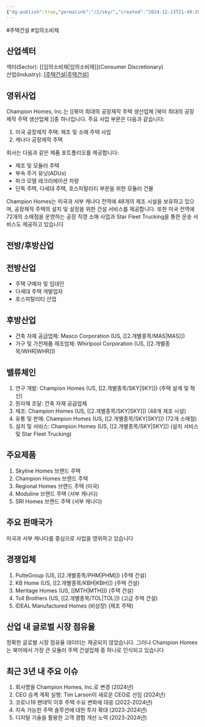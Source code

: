 ```yaml
---
{"dg-publish":true,"permalink":"/2/sky/","created":"2024-12-13T21:49:20.980+09:00","updated":"2025-07-29T21:37:05.189+09:00"}
---
```


#주택건설 #임의소비재 

## 산업섹터

섹터(Sector): [[임의소비재\|임의소비재]](Consumer Discretionary)  
산업(Industry): [[주택건설\|주택건설]](Homebuilding)

## 영위사업

Champion Homes, Inc.는 [[북미 최대의 공장제작 주택 생산업체 \|북미 최대의 공장제작 주택 생산업체 ]]중 하나입니다. 주요 사업 부문은 다음과 같습니다:

1. 미국 공장제작 주택: 제조 및 소매 주택 사업
2. 캐나다 공장제작 주택

회사는 다음과 같은 제품 포트폴리오를 제공합니다:

- 제조 및 모듈러 주택
- 부속 주거 유닛(ADUs)
- 파크 모델 레크리에이션 차량
- 단독 주택, 다세대 주택, 호스피탈리티 부문을 위한 모듈러 건물

Champion Homes는 미국과 서부 캐나다 전역에 48개의 제조 시설을 보유하고 있으며, 공장제작 주택의 설치 및 설정을 위한 건설 서비스를 제공합니다. 또한 미국 전역에 72개의 소매점을 운영하는 공장 직영 소매 사업과 Star Fleet Trucking을 통한 운송 서비스도 제공하고 있습니다

## 전방/후방산업

## 전방산업

- 주택 구매자 및 임대인
- 다세대 주택 개발업자
- 호스피탈리티 산업

## 후방산업

- 건축 자재 공급업체: Masco Corporation (US, [[2.개별종목/MAS\|MAS]])
- 가구 및 가전제품 제조업체: Whirlpool Corporation (US, [[2.개별종목/WHR\|WHR]])

## 밸류체인

1. 연구 개발: Champion Homes (US, [[2.개별종목/SKY\|SKY]]) (주택 설계 및 혁신)
2. 원자재 조달: 건축 자재 공급업체
3. 제조: Champion Homes (US, [[2.개별종목/SKY\|SKY]]) (48개 제조 시설)
4. 유통 및 판매: Champion Homes (US, [[2.개별종목/SKY\|SKY]]) (72개 소매점)
5. 설치 및 서비스: Champion Homes (US, [[2.개별종목/SKY\|SKY]]) (설치 서비스 및 Star Fleet Trucking)

## 주요제품

1. Skyline Homes 브랜드 주택
2. Champion Homes 브랜드 주택
3. Regional Homes 브랜드 주택 (미국)
4. Moduline 브랜드 주택 (서부 캐나다)
5. SRI Homes 브랜드 주택 (서부 캐나다)

## 주요 판매국가

미국과 서부 캐나다를 중심으로 사업을 영위하고 있습니다

## 경쟁업체

1. PulteGroup (US, [[2.개별종목/PHM\|PHM]]) (주택 건설)
2. KB Home (US, [[2.개별종목/KBH\|KBH]]) (주택 건설)
3. Meritage Homes (US, [[MTH\|MTH]]) (주택 건설)
4. Toll Brothers (US, [[2.개별종목/TOL\|TOL]]) (고급 주택 건설)
5. IDEAL Manufactured Homes (비상장) (제조 주택)

## 산업 내 글로벌 시장 점유율

정확한 글로벌 시장 점유율 데이터는 제공되지 않았습니다. 그러나 Champion Homes는 북미에서 가장 큰 모듈러 주택 건설업체 중 하나로 인식되고 있습니다

## 최근 3년 내 주요 이슈

1. 회사명을 Champion Homes, Inc.로 변경 (2024년)
2. CEO 승계 계획 실행: Tim Larson이 새로운 CEO로 선임 (2024년)
3. 코로나19 팬데믹 이후 주택 수요 변화에 대응 (2022-2024년)
4. 지속 가능한 주택 솔루션에 대한 투자 확대 (2023-2024년)
5. 디지털 기술을 활용한 고객 경험 개선 노력 (2023-2024년)